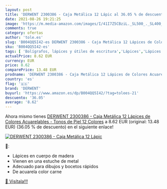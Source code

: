 ```yaml
---
layout: post
title: 'DERWENT 2300386 - Caja Metálica 12 Lápic al 36.05 % de descuento'
date: 2021-08-26 19:21:25
image: 'https://m.media-amazon.com/images/I/41I7Z5CBziL._SL500_._SL400_.jpg'
comments: true
category: ofertas
author: 'tole.es'
slug: 'B004QQ5I42-es DERWENT 2300386 - Caja Metálica 12 Lápices de Colores...'
sku: 'B004QQ5I42-es'
tags: [ 'Bolígrafos, lápices y útiles de escritura','Lápices','Lápices de colores para adultos','Oficina y papelería','derwent','lápices', ]
actualPrice: 8.62 EUR
currency: EUR
price: 8.62
comparePrice: 13.48 EUR
prodname: 'DERWENT 2300386 - Caja Metálica 12 Lápices de Colores Acuarelables - Tonos de Piel 12 Colores'
country: 'es'
flag: '🇪🇸'
brand: 'DERWENT'
buyurl: 'https://www.amazon.es/dp/B004QQ5I42/?tag=tolees-21'
descuento: '36.05'
average: '8.62'
---
```


Ahora mismo tienes [DERWENT 2300386 - Caja Metálica 12 Lápices de Colores Acuarelables - Tonos de Piel 12 Colores](https://www.amazon.es/dp/B004QQ5I42/?tag=tolees-21) a 8.62 EUR (original: 13.48 EUR) (36.05 %  de descuento) en el siguiente enlace!

[![DERWENT 2300386 - Caja Metálica 12 Lápic](https://m.media-amazon.com/images/I/41I7Z5CBziL._SL500_._SL400_.jpg)](https://www.amazon.es/dp/B004QQ5I42/?tag=tolees-21)

🔎:

- Lápices en cuerpo de madera
- Vienen en una estuche de metal
- Adecuado para dibujos y bocetos rápidos
- De acuarela color carne

[🛒 Visítala!!!](https://www.amazon.es/dp/B004QQ5I42/?tag=tolees-21)
